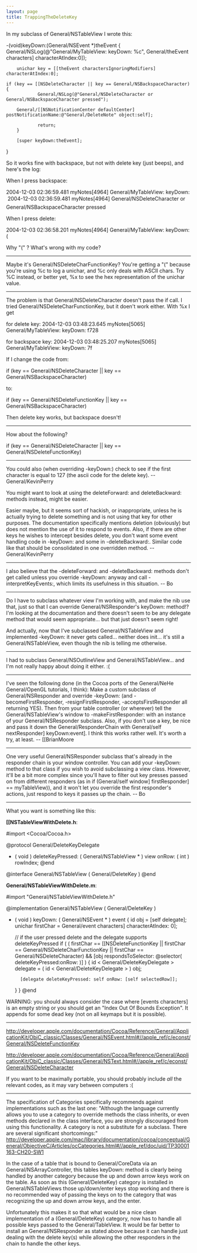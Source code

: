 ```yaml
---
layout: page
title: TrappingTheDeleteKey
---
```


In my subclass of General/NSTableView I wrote this:

    
-(void)keyDown:(General/NSEvent *)theEvent
{
	General/NSLog(@"General/MyTableView: keyDown: %c", General/theEvent characters] characterAtIndex:0]);
	
        unichar key = [[theEvent charactersIgnoringModifiers] characterAtIndex:0];
	
	if (key == [[NSDeleteCharacter || key == General/NSBackspaceCharacter)
	{
                General/NSLog(@"General/NSDeleteCharacter or General/NSBackspaceCharacter pressed");

		General/[[NSNotificationCenter defaultCenter] postNotificationName:@"General/DeleteNote" object:self];

                return;
        }
    
    	[super keyDown:theEvent];
}



So it works fine with backspace, but not with delete key (just beeps), and here's the log:

When I press backspace:

    
2004-12-03 02:36:59.481 myNotes[4964] General/MyTableView: keyDown: 
2004-12-03 02:36:59.481 myNotes[4964] General/NSDeleteCharacter or General/NSBackspaceCharacter pressed


When I press delete:
    
2004-12-03 02:36:58.201 myNotes[4964] General/MyTableView: keyDown: (


Why "(" ? What's wrong with my code?

----

Maybe it's General/NSDeleteCharFunctionKey? You're getting a "(" because you're using %c to log a unichar, and %c only deals with ASCII chars. Try %C instead, or better yet, %x to see the hex representation of the unichar value.

----

The problem is that General/NSDeleteCharacter doesn't pass the     if call. I tried General/NSDeleteCharFunctionKey, but it doen't work either. With     %x I get

for delete key:          2004-12-03 03:48:23.645 myNotes[5065] General/MyTableView: keyDown: f728

for backspace key:          2004-12-03 03:48:25.207 myNotes[5065] General/MyTableView: keyDown: 7f

 If I change the code from:
    
if (key == General/NSDeleteCharacter || key == General/NSBackspaceCharacter)

to:

if (key == General/NSDeleteFunctionKey || key == General/NSBackspaceCharacter)

Then delete key works, but backspace doesn't!

----

How about the following?

    
if (key == General/NSDeleteCharacter || key == General/NSDeleteFunctionKey)


----

You could also (when overriding -keyDown:) check to see if the first character is equal to 127 (the ascii code for the delete key). -- General/KevinPerry

You might want to look at using the deleteForward: and deleteBackward: methods instead, might be easier.

Easier maybe, but it seems sort of hackish, or inappropriate, unless he is actually trying to delete something and is not using that key for other  purposes. The documentation specifically mentions deletion (obviously) but does not mention the use of it to respond to events. Also, if there are other keys he wishes to intercept besides delete, you don't want some event handling code in -keyDown: and some in -deleteBackward:. Similar code like that should be consolidated in one overridden method. -- General/KevinPerry

----

I also believe that the -deleteForward: and -deleteBackward: methods don't get called unless you override -keyDown: anyway and call -interpretKeyEvents:, which limits its usefulness in this situation. -- Bo

----

Do I have to subclass whatever view I'm working with, and make the nib use that, just so that I can override General/NSResponder's keyDown: method!?  I'm looking at the documentation and there doesn't seem to be any delegate method that would seem appropriate... but that just doesn't seem right!  

And actually, now that I've subclassed General/NSTableView and implemented -keyDown: it never gets called... neither does init... it's still a General/NSTableView, even though the nib is telling me otherwise.

----

I had to subclass General/NSOutlineView and General/NSTableView... and I'm not really happy about doing it either. :(

----

I've seen the following done (in the Cocoa ports of the General/NeHe General/OpenGL tutorials, I think):  Make a custom subclass of General/NSResponder and override -keyDown: (and -becomeFirstResponder, -resignFirstResponder, -acceptsFirstResponder all returning YES).  Then from your table controller (or wherever) tell the General/NSTableView's window to -makeFirstResponder: with an instance of your General/NSResponder subclass.  Also, if you don't use a key, be nice and pass it down the General/ResponderChain with General/self nextResponder] keyDown:event]. I think this works rather well. It's worth a try, at least.  -- [[BrianMoore

----

One very useful General/NSResponder subclass that's already in the responder chain is your window controller.  You can add your -keyDown: method to that class if you wish to avoid subclassing a view class.  However, it'll be a bit more complex since you'll have to filter out key presses passed on from different responders (as in     if (General/self window] firstResponder] == myTableView)), and it won't let you override the first responder's actions, just respond to keys it passes up the chain.   -- Bo

----
What you want is something like this:

**[[NSTableViewWithDelete.h**:
    
#import <Cocoa/Cocoa.h>

@protocol General/DeleteKeyDelegate
- ( void ) deleteKeyPressed: ( General/NSTableView * ) view onRow: ( int ) rowIndex;
@end

@interface General/NSTableView ( General/DeleteKey )
@end


**General/NSTableViewWithDelete.m**:
    
#import "General/NSTableViewWithDelete.h"

@implementation General/NSTableView ( General/DeleteKey )
- ( void ) keyDown: ( General/NSEvent * ) event {
	id obj = [self delegate];
	unichar firstChar = General/event characters] characterAtIndex: 0];
	
	// if the user pressed delete and the delegate supports deleteKeyPressed
	if ( ( firstChar == [[NSDeleteFunctionKey ||
		   firstChar == General/NSDeleteCharFunctionKey ||
		   firstChar == General/NSDeleteCharacter) &&
		 [obj respondsToSelector: @selector( deleteKeyPressed:onRow: )] ) {
		id < General/DeleteKeyDelegate > delegate = ( id < General/DeleteKeyDelegate > ) obj;
				
		[delegate deleteKeyPressed: self onRow: [self selectedRow]];
	}
}
@end


WARNING: you should always consider the case where [events characters] is an empty string or you should get an "Index Out Of Bounds Exception". It appends for some dead key (not on all keymaps but it is possible).

----

http://developer.apple.com/documentation/Cocoa/Reference/General/ApplicationKit/ObjC_classic/Classes/General/NSEvent.html#//apple_ref/c/econst/General/NSDeleteFunctionKey

http://developer.apple.com/documentation/Cocoa/Reference/General/ApplicationKit/ObjC_classic/Classes/General/NSText.html#//apple_ref/c/econst/General/NSDeleteCharacter

If you want to be maximally portable, you should probably include *all* the relevant codes, as it may vary between computers :(

----
The specification of Categories specifically recommends against implementations such as the last one:
"Although the language currently allows you to use a category to override methods the class inherits, or even methods declared in the class interface, you are strongly discouraged from using this functionality. A category is not a substitute for a subclass. There are several significant shortcomings:"
http://developer.apple.com/mac/library/documentation/cocoa/conceptual/General/ObjectiveC/Articles/ocCategories.html#//apple_ref/doc/uid/TP30001163-CH20-SW1

In the case of a table that is bound to General/CoreData via an General/NSArrayController, this tables keyDown: method is clearly being handled by another category because the up and down arrow keys work on the table.  As soon as this (General/DeleteKey) category is installed in General/NSTableViews those up/down/enter keys stop working and there is no recommended way of passing the keys on to the category that was recognizing the up and down arrow keys, and the enter.
  
Unfortunately this makes it so that what would be a nice clean implementation of a (General/DeleteKey) category, now has to handle all possible keys passed to the General/TableView.  It would be far better to install an General/NSResponder as stated above because it can handle just dealing with the delete key(s) while allowing the other responders in the chain to handle the other keys.
